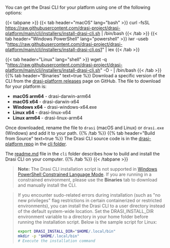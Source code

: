 You can get the Drasi CLI for your platform using one of the following options:

{{< tabpane >}}
{{< tab header="macOS" lang="bash" >}}
curl -fsSL https://raw.githubusercontent.com/drasi-project/drasi-platform/main/cli/installers/install-drasi-cli.sh | /bin/bash
{{< /tab >}}
{{< tab header="Windows PowerShell" lang="powershell" >}}
iwr -useb "https://raw.githubusercontent.com/drasi-project/drasi-platform/main/cli/installers/install-drasi-cli.ps1" | iex
{{< /tab >}}

{{< tab header="Linux" lang="shell" >}}
wget -q "https://raw.githubusercontent.com/drasi-project/drasi-platform/main/cli/installers/install-drasi-cli.sh" -O - | /bin/bash
{{< /tab >}}
{{% tab header="Binaries" text=true %}}
Download a specific version of the CLI from the [drasi-platform releases](https://github.com/drasi-project/drasi-platform/releases) page on GitHub. The file to download for your platform is:
- **macOS arm64** - drasi-darwin-arm64
- **macOS x64** - drasi-darwin-x64
- **Windows x64** - drasi-windows-x64.exe
- **Linux x64** - drasi-linux-x64
- **Linux arm64** - drasi-linux-arm64

Once downloaded, rename the file to `drasi` (macOS and Linux) or `drasi.exe` (Windows) and add it to your path.
{{% /tab %}}
{{% tab header="Build from Source" text=true %}}
The Drasi CLI source code is in the [drasi-platform repo](https://github.com/drasi-project/drasi-platform) in the [cli folder](https://github.com/drasi-project/drasi-platform/tree/main/cli).

The [readme.md](https://github.com/drasi-project/drasi-platform/blob/main/cli/README.md) file in the `cli` folder describes how to build and install the Drasi CLI on your computer.
{{% /tab %}}
{{< /tabpane >}}

> **Note:** The Drasi CLI installation script is not supported in [Windows PowerShell Constrained Language Mode](https://devblogs.microsoft.com/powershell/powershell-constrained-language-mode/). If you are running in a constrained environment, please use the **Binaries** tab to download and manually install the CLI.

> If you encounter sudo-related errors during installation (such as "no new privileges" flag restrictions in certain containerized or restricted environments), you can install the Drasi CLI to a user directory instead of the default system-wide location. Set the DRASI_INSTALL_DIR environment variable to a directory in your home folder before running the installation script. Below is the sample script for Linux:
> ```bash
> export DRASI_INSTALL_DIR="$HOME/.local/bin"
> mkdir -p "$HOME/.local/bin"
> # Execute the installation command
> ```